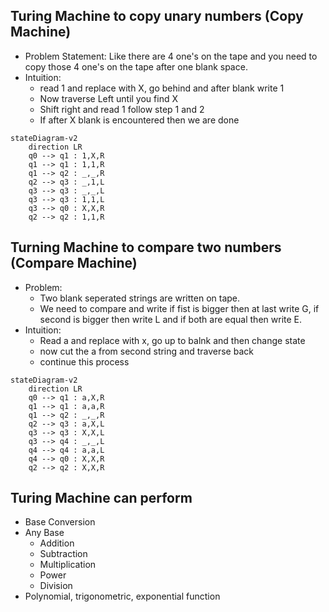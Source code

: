 ## Turing Machine to copy unary numbers (Copy Machine)

- Problem Statement: Like there are 4 one's on the tape and you need to copy those 4 one's on the tape after one blank space.
- Intuition:
  - read 1 and replace with X, go behind and after blank write 1
  - Now traverse Left until you find X
  - Shift right and read 1 follow step 1 and 2
  - If after X blank is encountered then we are done

```mermaid
stateDiagram-v2
    direction LR
    q0 --> q1 : 1,X,R
    q1 --> q1 : 1,1,R
    q1 --> q2 : _,_,R
    q2 --> q3 : _,1,L
    q3 --> q3 : _,_,L
    q3 --> q3 : 1,1,L
    q3 --> q0 : X,X,R
    q2 --> q2 : 1,1,R
```

## Turning Machine to compare two numbers (Compare Machine)

- Problem:
  - Two blank seperated strings are written on tape.
  - We need to compare and write if fist is bigger then at last write G, if second is bigger then write L and if both are equal then write E.
- Intuition:
  - Read a and replace with x, go up to balnk and then change state
  - now cut the a from second string and traverse back
  - continue this process

```mermaid
stateDiagram-v2
    direction LR
    q0 --> q1 : a,X,R
    q1 --> q1 : a,a,R
    q1 --> q2 : _,_,R
    q2 --> q3 : a,X,L
    q3 --> q3 : X,X,L
    q3 --> q4 : _,_,L
    q4 --> q4 : a,a,L
    q4 --> q0 : X,X,R
    q2 --> q2 : X,X,R
```

## Turing Machine can perform
- Base Conversion
- Any Base
  - Addition
  - Subtraction
  - Multiplication
  - Power
  - Division
- Polynomial, trigonometric, exponential function